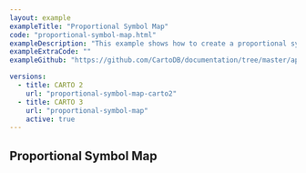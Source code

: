 ```yaml
---
layout: example
exampleTitle: "Proportional Symbol Map"
code: "proportional-symbol-map.html"
exampleDescription: "This example shows how to create a proportional symbol map with different colors applied to features depending on categorical data. Based on <a href='https://carto.com/blog/proportional-symbol-maps/' target='_blank'>this blogpost</a>."
exampleExtraCode: ""
exampleGithub: "https://github.com/CartoDB/documentation/tree/master/app/content/deck-gl/examples/styling/proportional-symbol-map.html"

versions:
  - title: CARTO 2
    url: "proportional-symbol-map-carto2"
  - title: CARTO 3
    url: "proportional-symbol-map"
    active: true
---
```

## Proportional Symbol Map